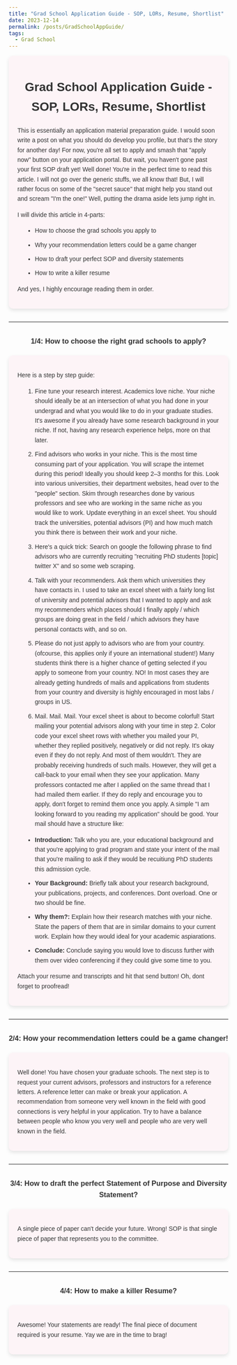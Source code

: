 ```yaml
---
title: "Grad School Application Guide - SOP, LORs, Resume, Shortlist"
date: 2023-12-14
permalink: /posts/GradSchoolAppGuide/
tags:
  - Grad School
---
```


<style>
  body {
      font-family: "Arial", sans-serif;
      font-size: 14px;
      color: #333;
      line-height: 1.6;
  }
  a {
      color: #014552;
      text-decoration: none;
  }
  a:hover {
      text-decoration: underline;
  }
  h1, h2, h3 {
      text-align: center;
      font-weight: bold;
      margin-top: 30px;
      margin-bottom: 20px;
  }
  .section {
      padding: 20px;
      margin-bottom: 30px;
      border-radius: 10px;
      box-shadow: 0 4px 8px rgba(0,0,0,0.1);
  }
  .application-section {
      background: #fdf4f7;
  }
  ul, ol {
      margin-left: 20px;
      padding-left: 20px;
  }
  li {
      margin-bottom: 10px;
  }
  blockquote {
      border-left: 4px solid #014552;
      padding-left: 15px;
      color: #555;
      font-style: italic;
      margin: 20px 0;
  }
</style>

<div class="section application-section">
  <h1>Grad School Application Guide - SOP, LORs, Resume, Shortlist</h1>
  <p>This is essentially an application material preparation guide. I would soon write a post on what you should do develop you profile, but that's the story for another day! For now, you're all set to apply and smash that "apply now" button on your application portal. But wait, you haven't gone past your first SOP draft yet! Well done! You're in the perfect time to read this article. I will not go over the generic stuffs, we all know that! But, I will rather focus on some of the "secret sauce" that might help you stand out and scream "I'm the one!" Well, putting the drama aside lets jump right in.</p>
  
  <p>I will divide this article in 4-parts:</p>
  <ul>
    <li>How to choose the grad schools you apply to</li>
    <li>Why your recommendation letters could be a game changer</li>
    <li>How to draft your perfect SOP and diversity statements</li>
    <li>How to write a killer resume</li>
  </ul>
  
  <p>And yes, I highly encourage reading them in order.</p>
</div>

---

### 1/4: How to choose the right grad schools to apply?

<div class="section application-section">
  <p>Here is a step by step guide:</p>
  <ol>
    <li>Fine tune your research interest. Academics love niche. Your niche should ideally be at an intersection of what you had done in your undergrad and what you would like to do in your graduate studies. It's awesome if you already have some research background in your niche. If not, having any research experience helps, more on that later.</li>
    <li>Find advisors who works in your niche. This is the most time consuming part of your application. You will scrape the internet during this period! Ideally you should keep 2–3 months for this. Look into various universities, their department websites, head over to the "people" section. Skim through researches done by various professors and see who are working in the same niche as you would like to work. Update everything in an excel sheet. You should track the universities, potential advisors (PI) and how much match you think there is between their work and your niche.</li>
    <li>Here's a quick trick: Search on google the following phrase to find advisors who are currently recruiting "recruiting PhD students [topic] twitter X" and so some web scraping.</li>
    <li>Talk with your recommenders. Ask them which universities they have contacts in. I used to take an excel sheet with a fairly long list of university and potential advisors that I wanted to apply and ask my recommenders which places should I finally apply / which groups are doing great in the field / which advisors they have personal contacts with, and so on.</li>
    <li>Please do not just apply to advisors who are from your country. (ofcourse, this applies only if youre an international student!) Many students think there is a higher chance of getting selected if you apply to someone from your country. NO! In most cases they are already getting hundreds of mails and applications from students from your country and diversity is highly encouraged in most labs / groups in US.</li>
    <li>Mail. Mail. Mail. Your excel sheet is about to become colorful! Start mailing your potential advisors along with your time in step 2. Color code your excel sheet rows with whether you mailed your PI, whether they replied positively, negatively or did not reply. It's okay even if they do not reply. And most of them wouldn't. They are probably receiving hundreds of such mails. However, they will get a call-back to your email when they see your application. Many professors contacted me after I applied on the same thread that I had mailed them earlier. If they do reply and encourage you to apply, don't forget to remind them once you apply. A simple "I am looking forward to you reading my application" should be good. Your mail should have a structure like:</li>
  </ol>
  <ul>
    <li><strong>Introduction:</strong> Talk who you are, your educational background and that you're applying to grad program and state your intent of the mail that you're mailing to ask if they would be recuitiung PhD students this admission cycle.</li>
    <li><strong>Your Background:</strong> Briefly talk about your research background, your publications, projects, and conferences. Dont overload. One or two should be fine.</li>
    <li><strong>Why them?:</strong> Explain how their research matches with your niche. State the papers of them that are in similar domains to your current work. Explain how they would ideal for your academic aspiarations.</li>
    <li><strong>Conclude:</strong> Conclude saying you would love to discuss further with them over video conferencing if they could give some time to you.</li>
  </ul>
  <p>Attach your resume and transcripts and hit that send button! Oh, dont forget to proofread!</p>
</div>

---

### 2/4: How your recommendation letters could be a game changer!

<div class="section application-section">
  <p>Well done! You have chosen your graduate schools. The next step is to request your current advisors, professors and instructors for a reference letters. A reference letter can make or break your application. A recommendation from someone very well known in the field with good connections is very helpful in your application. Try to have a balance between people who know you very well and people who are very well known in the field.</p>
</div>

---

### 3/4: How to draft the perfect Statement of Purpose and Diversity Statement?

<div class="section application-section">
  <p>A single piece of paper can't decide your future. Wrong! SOP is that single piece of paper that represents you to the committee.</p>
</div>

---

### 4/4: How to make a killer Resume?

<div class="section application-section">
  <p>Awesome! Your statements are ready! The final piece of document required is your resume. Yay we are in the time to brag!</p>
</div>
